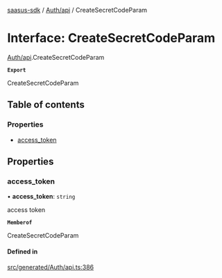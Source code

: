 [saasus-sdk](../README.md) / [Auth/api](../modules/Auth_api.md) / CreateSecretCodeParam

# Interface: CreateSecretCodeParam

[Auth/api](../modules/Auth_api.md).CreateSecretCodeParam

**`Export`**

CreateSecretCodeParam

## Table of contents

### Properties

- [access\_token](Auth_api.CreateSecretCodeParam.md#access_token)

## Properties

### access\_token

• **access\_token**: `string`

access token

**`Memberof`**

CreateSecretCodeParam

#### Defined in

[src/generated/Auth/api.ts:386](https://github.com/saasus-platform/saasus-sdk-javascript/blob/2c78b0a/src/generated/Auth/api.ts#L386)
